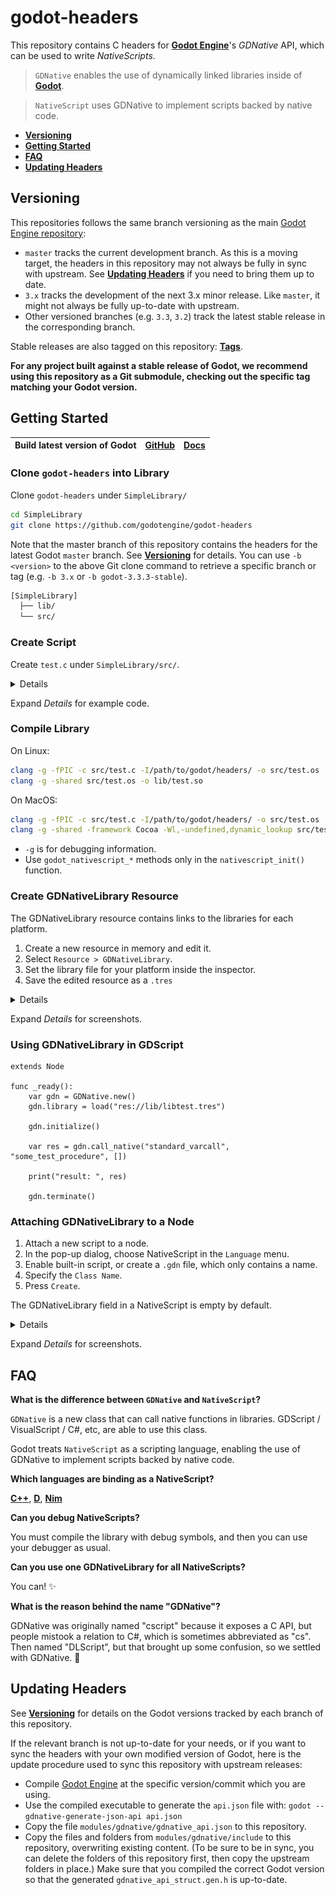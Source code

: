 # godot-headers

This repository contains C headers for
[**Godot Engine**](https://github.com/godotengine/godot)'s *GDNative* API,
which can be used to write *NativeScripts*.

> `GDNative` enables the use of dynamically linked libraries inside of
> [**Godot**](https://github.com/godotengine/godot).

> `NativeScript` uses GDNative to implement scripts backed by native code.

- [**Versioning**](#versioning)
- [**Getting Started**](#getting-started)
- [**FAQ**](#faq)
- [**Updating Headers**](#updating-headers)

## Versioning

This repositories follows the same branch versioning as the main [Godot Engine
repository](https://github.com/godotengine/godot):

- `master` tracks the current development branch. As this is a moving target,
  the headers in this repository may not always be fully in sync with upstream.
  See [**Updating Headers**](#updating-headers) if you need to bring
  them up to date.
- `3.x` tracks the development of the next 3.x minor release. Like `master`, it
  might not always be fully up-to-date with upstream.
- Other versioned branches (e.g. `3.3`, `3.2`) track the latest stable release
  in the corresponding branch.

Stable releases are also tagged on this repository:
[**Tags**](https://github.com/godotengine/godot-headers/tags).

**For any project built against a stable release of Godot, we recommend using
this repository as a Git submodule, checking out the specific tag matching your
Godot version.**

## Getting Started

| **Build latest version of Godot** | [**GitHub**](https://github.com/godotengine/godot) | [**Docs**](https://docs.godotengine.org/en/latest/development/compiling/index.html) |
| --- | --- | --- |

### Clone `godot-headers` into Library

Clone `godot-headers` under `SimpleLibrary/`

```bash
cd SimpleLibrary
git clone https://github.com/godotengine/godot-headers
```

Note that the master branch of this repository contains the headers for the
latest Godot `master` branch. See [**Versioning**](#versioning) for details.
You can use `-b <version>` to the above Git clone command to retrieve a specific
branch or tag (e.g. `-b 3.x` or `-b godot-3.3.3-stable`).

```bash
[SimpleLibrary]
  ├── lib/
  └── src/
```

### Create Script

Create `test.c` under `SimpleLibrary/src/`.

<details>

```c
#include <gdnative/gdnative.h>
#include <nativescript/godot_nativescript.h>

#include <stdio.h>

void *test_constructor(godot_object *obj, void *method_data) {
	printf("test.constructor()\n");
	return 0;
}

void test_destructor(godot_object *obj, void *method_data, void *user_data) {
	printf("test.destructor()\n");
}

/** func _ready() **/
godot_variant test_ready(godot_object *obj, void *method_data, void *user_data, int num_args, godot_variant **args) {
	godot_variant ret;
	godot_variant_new_nil(&ret);

	printf("_ready()\n");

	return ret;
}

/** Library entry point **/
void GDN_EXPORT godot_gdnative_init(godot_gdnative_init_options *o) {
}

/** Library de-initialization **/
void GDN_EXPORT godot_gdnative_terminate(godot_gdnative_terminate_options *o) {
}

/** Script entry (Registering all the classes and stuff) **/
void GDN_EXPORT godot_nativescript_init(void *desc) {
	printf("nativescript init\n");

	godot_instance_create_func create_func = {
		.create_func = &test_constructor,
		.method_data = 0,
		.free_func   = 0
	};

	godot_instance_destroy_func destroy_func = {
		.destroy_func = &test_destructor,
		.method_data  = 0,
		.free_func    = 0
	};

	godot_nativescript_register_class(desc, "SimpleClass", "Node", create_func, destroy_func);

	{
		godot_instance_method method = {
			.method = &test_ready,
			.method_data = 0,
			.free_func = 0
		};

		godot_method_attributes attr = {
			.rpc_type = GODOT_METHOD_RPC_MODE_DISABLED
		};

		godot_nativescript_register_method(desc, "SimpleClass", "_ready", attr, method);
	}
}

godot_variant GDN_EXPORT some_test_procedure(void *data, godot_array *args) {
	godot_variant ret;
	godot_variant_new_int(&ret, 42);

	godot_string s;
	godot_string_new_with_wide_string(&s, L"Hello World", 11);
	godot_print(&s);

	godot_string_destroy(&s);

	return ret;
}
```

</details>

Expand *Details* for example code.

### Compile Library

On Linux:

```bash
clang -g -fPIC -c src/test.c -I/path/to/godot/headers/ -o src/test.os
clang -g -shared src/test.os -o lib/test.so
```

On MacOS:

```bash
clang -g -fPIC -c src/test.c -I/path/to/godot/headers/ -o src/test.os
clang -g -shared -framework Cocoa -Wl,-undefined,dynamic_lookup src/test.os -o lib/test.dylib
```

- `-g` is for debugging information.
- Use `godot_nativescript_*` methods only in the `nativescript_init()` function.

### Create GDNativeLibrary Resource
The GDNativeLibrary resource contains links to the libraries for each platform.

1. Create a new resource in memory and edit it.
2. Select `Resource > GDNativeLibrary`.
3. Set the library file for your platform inside the inspector.
4. Save the edited resource as a `.tres`

<details>

![](images/faq/dllibrary_create_new_resource.png?raw=true)

![](images/faq/dllibrary_create_new_dllibrary.png?raw=true)

![](images/faq/dllibrary_save_as_resource.png?raw=true)

*Note*: Remember to save `GDNativeLibrary` as `.gdnlib`

</details>

Expand *Details* for screenshots.

### Using GDNativeLibrary in GDScript

```gdscript
extends Node

func _ready():
	var gdn = GDNative.new()
	gdn.library = load("res://lib/libtest.tres")

	gdn.initialize()

	var res = gdn.call_native("standard_varcall", "some_test_procedure", [])

	print("result: ", res)

	gdn.terminate()
```

### Attaching GDNativeLibrary to a Node

1. Attach a new script to a node.
2. In the pop-up dialog, choose NativeScript in the `Language` menu.
3. Enable built-in script, or create a `.gdn` file, which only contains a name.
4. Specify the `Class Name`.
5. Press `Create`.

The GDNativeLibrary field in a NativeScript is empty by default.


<details>

![](images/faq/create_dlscript.png?raw=true)

![](images/faq/set_script_dllibrary.png?raw=true)

</details>

Expand *Details* for screenshots.

## FAQ

**What is the difference between `GDNative` and `NativeScript`?**

`GDNative` is a new class that can call native functions in libraries.
GDScript / VisualScript / C#, etc, are able to use this class.

Godot treats `NativeScript` as a scripting language, enabling the
use of GDNative to implement scripts backed by native code.

**Which languages are binding as a NativeScript?**

[**C++**](https://github.com/godotengine/godot-cpp),
[**D**](https://github.com/godot-d/godot-d),
[**Nim**](https://github.com/pragmagic/godot-nim)

**Can you debug NativeScripts?**

You must compile the library with debug
symbols, and then you can use your debugger as usual.

**Can you use one GDNativeLibrary for all NativeScripts?**

You can! ✨

**What is the reason behind the name "GDNative"?**

GDNative was originally named "cscript" because it exposes a C API, but people
mistook a relation to C#, which is sometimes abbreviated as "cs". Then named
"DLScript", but that brought up some confusion, so we settled with GDNative. 📖

## Updating Headers

See [**Versioning**](#versioning) for details on the Godot versions tracked by
each branch of this repository.

If the relevant branch is not up-to-date for your needs, or if you want to sync
the headers with your own modified version of Godot, here is the update
procedure used to sync this repository with upstream releases:

- Compile [Godot Engine](https://github.com/godotengine/godot) at the specific
  version/commit which you are using.
- Use the compiled executable to generate the `api.json` file with:
  `godot --gdnative-generate-json-api api.json`
- Copy the file `modules/gdnative/gdnative_api.json` to this repository.
- Copy the files and folders from `modules/gdnative/include` to this repository,
  overwriting existing content. (To be sure to be in sync, you can delete the
  folders of this repository first, then copy the upstream folders in place.)
  Make sure that you compiled the correct Godot version so that the generated
  `gdnative_api_struct.gen.h` is up-to-date.
